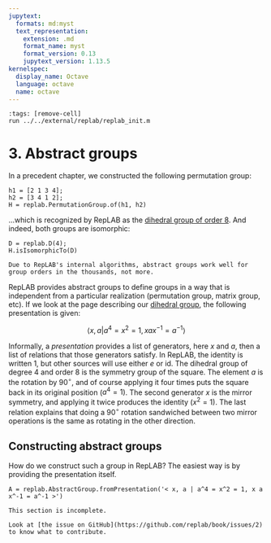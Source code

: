 ```yaml
---
jupytext:
  formats: md:myst
  text_representation:
    extension: .md
    format_name: myst
    format_version: 0.13
    jupytext_version: 1.13.5
kernelspec:
  display_name: Octave
  language: octave
  name: octave
---
```

```{code-cell}
:tags: [remove-cell]
run ../../external/replab/replab_init.m
```
# 3. Abstract groups

In a precedent chapter, we constructed the following permutation group:

```{code-cell}
h1 = [2 1 3 4];
h2 = [3 4 1 2];
H = replab.PermutationGroup.of(h1, h2)
```

...which is recognized by RepLAB as the [dihedral group of order 8](https://groupprops.subwiki.org/wiki/Dihedral_group:D8). And indeed, both groups are isomorphic:

```{code-cell}
D = replab.D(4);
H.isIsomorphicTo(D)
```

```{sidebar}
Due to RepLAB's internal algorithms, abstract groups work well for group orders in the thousands, not more.
```
RepLAB provides abstract groups to define groups in a way that is independent from a particular realization (permutation group, matrix group, etc).
If we look at the page describing our [dihedral group](https://groupprops.subwiki.org/wiki/Dihedral_group:D8), the following presentation is given:

$$
\left \langle x,a \middle | a^4 = x^2 = 1, x a x^{-1} = a^{-1} \right \rangle
$$

Informally, a *presentation* provides a list of generators, here $x$ and $a$, then a list of relations that those
generators satisfy. In RepLAB, the identity is written $1$, but other sources will use either $e$ or id.
The dihedral group of degree 4 and order 8 is the symmetry group of the square. The element $a$ is the rotation
by $90^\circ$, and of course applying it four times puts the square back in its original position ($a^4 = 1$).
The second generator $x$ is the mirror symmetry, and applying it twice produces the identity ($x^2 = 1$).
The last relation explains that doing a $90^\circ$ rotation sandwiched between two mirror operations is the same
as rotating in the other direction.

## Constructing abstract groups

How do we construct such a group in RepLAB? The easiest way is by providing the presentation itself.

```{code-cell}
A = replab.AbstractGroup.fromPresentation('< x, a | a^4 = x^2 = 1, x a x^-1 = a^-1 >')
```

```{note}
This section is incomplete.

Look at [the issue on GitHub](https://github.com/replab/book/issues/2) to know what to contribute.
